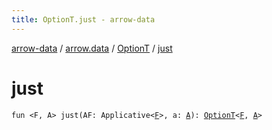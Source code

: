 ```yaml
---
title: OptionT.just - arrow-data
---
```


[arrow-data](../../index.html) / [arrow.data](../index.html) / [OptionT](index.html) / [just](./just.html)

# just

`fun <F, A> just(AF: Applicative<`[`F`](just.html#F)`>, a: `[`A`](just.html#A)`): `[`OptionT`](index.html)`<`[`F`](just.html#F)`, `[`A`](just.html#A)`>`